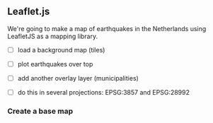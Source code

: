 ## Leaflet.js

We're going to make a map of earthquakes in the Netherlands using LeafletJS as a mapping library.

- [ ] load a background map (tiles)
- [ ] plot earthquakes over top
- [ ] add another overlay layer (municipalities)
- [ ] do this in several projections: EPSG:3857 and EPSG:28992


### Create a base map



